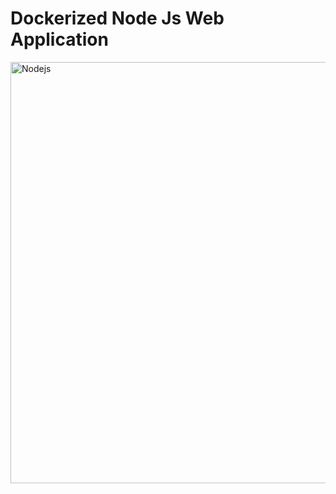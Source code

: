 # Dockerized Node Js Web Application


<img width="674" alt="Nodejs" src="https://github.com/user-attachments/assets/4cd76086-69ff-4d84-a779-7c8f75ef336a">
